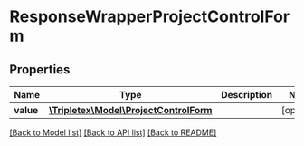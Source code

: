 # ResponseWrapperProjectControlForm

## Properties
Name | Type | Description | Notes
------------ | ------------- | ------------- | -------------
**value** | [**\Tripletex\Model\ProjectControlForm**](ProjectControlForm.md) |  | [optional] 

[[Back to Model list]](../../README.md#documentation-for-models) [[Back to API list]](../../README.md#documentation-for-api-endpoints) [[Back to README]](../../README.md)


